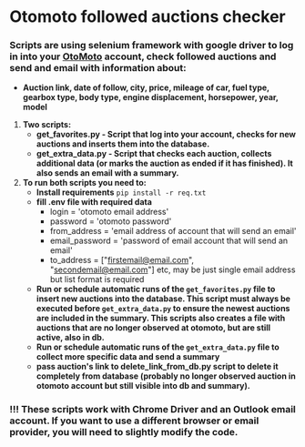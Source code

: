 # Otomoto followed auctions checker

### Scripts are using selenium framework with google driver to log in into your [OtoMoto](https://www.otomoto.pl) account, check followed auctions and send and email with information about:

- **Auction link, date of follow, city, price, mileage of car, fuel type, gearbox type, body type, engine displacement, horsepower, year, model**

1. **Two scripts:**
	- **get_favorites.py - Script that log into your account, checks for new auctions and inserts them into the database.**
	- **get_extra_data.py - Script that checks each auction, collects additional data (or marks the auction as ended if it has finished). It also sends an email with a summary.**
2. **To run both scripts you need to:**
	- **Install requirements** `pip install -r req.txt`
	- **fill .env file with required data**
		- login = 'otomoto email address'
		- password = 'otomoto password'
		- from_address = 'email address of account that will send an email'
		- email_password = 'password of email account that will send an email'
		- to_address = ["firstemail@email.com", "secondemail@email.com"] etc, may be just single email address but list format is required
	- **Run or schedule automatic runs of the `get_favorites.py` file to insert new auctions into the database. This script must always be executed before `get_extra_data.py` to ensure the newest auctions are included in the summary. This scripts also creates a file with auctions that are no longer observed at otomoto, but are still active, also in db.**
	- **Run or schedule automatic runs of the `get_extra_data.py` file to collect more specific data and send a summary**
	- **pass auction's link to delete_link_from_db.py script to delete it completely from database (probably no longer observed auction in otomoto account but still visible into db and summary).**
### !!! These scripts work with Chrome Driver and an Outlook email account. If you want to use a different browser or email provider, you will need to slightly modify the code.
